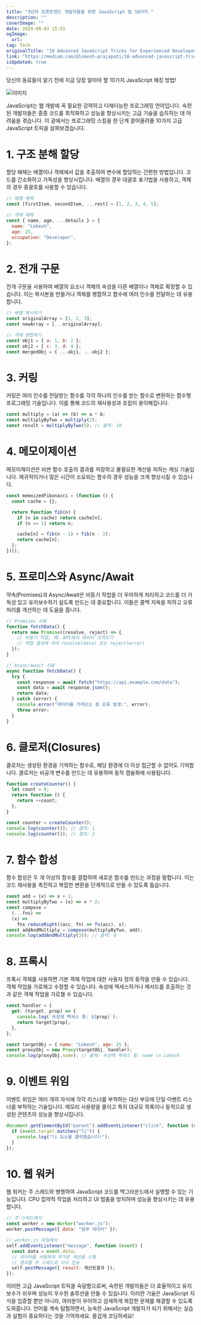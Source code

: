 ```yaml
---
title: "3년차 프론트엔드 개발자들을 위한 JavaScript 팁 10가지 "
description: ""
coverImage: ""
date: 2024-08-03 15:53
ogImage: 
  url: 
tag: Tech
originalTitle: "10 Advanced JavaScript Tricks for Experienced Developers "
link: "https://medium.com/@lokesh-prajapati/10-advanced-javascript-tricks-for-experienced-developers-8afb44b24427"
isUpdated: true
---
```






당신의 동료들이 알기 전에 지금 당장 알아야 할 10가지 JavaScript 해킹 방법!

![이미지](/assets/img/10AdvancedJavaScriptTricksforExperiencedDevelopers_0.png)

JavaScript는 웹 개발에 꼭 필요한 강력하고 다재다능한 프로그래밍 언어입니다. 숙련된 개발자들은 종종 코드를 최적화하고 성능을 향상시키는 고급 기술을 습득하는 데 어려움을 겪습니다. 이 글에서는 프로그래밍 스킬을 한 단계 끌어올려줄 10가지 고급 JavaScript 트릭을 살펴보겠습니다.

# 1. 구조 분해 할당

<div class="content-ad"></div>

할당 해체는 배열이나 객체에서 값을 추출하여 변수에 할당하는 간편한 방법입니다. 코드를 간소화하고 가독성을 향상시킵니다. 배열의 경우 대괄호 표기법을 사용하고, 객체의 경우 중괄호를 사용할 수 있습니다.

```js
// 배열 해체
const [firstItem, secondItem, ...rest] = [1, 2, 3, 4, 5];

// 객체 해체
const { name, age, ...details } = {
  name: "Lokesh",
  age: 25,
  occupation: "Developer",
};
```

# 2. 전개 구문

전개 구문을 사용하여 배열의 요소나 객체의 속성을 다른 배열이나 객체로 확장할 수 있습니다. 이는 복사본을 만들거나 객체를 병합하고 함수에 여러 인수를 전달하는 데 유용합니다.

<div class="content-ad"></div>

```js
// 배열 복사하기
const originalArray = [1, 2, 3];
const newArray = [...originalArray];

// 객체 병합하기
const obj1 = { a: 1, b: 2 };
const obj2 = { c: 3, d: 4 };
const mergedObj = { ...obj1, ...obj2 };
```

# 3. 커링

커링은 여러 인수를 전달받는 함수를 각각 하나의 인수를 받는 함수로 변환하는 함수형 프로그래밍 기술입니다. 이를 통해 코드의 재사용성과 조립이 용이해집니다.

```js
const multiply = (a) => (b) => a * b;
const multiplyByTwo = multiply(2);
const result = multiplyByTwo(5); // 출력: 10
```

<div class="content-ad"></div>

# 4. 메모이제이션

메모이제이션은 비싼 함수 호출의 결과를 저장하고 불필요한 계산을 피하는 캐싱 기술입니다. 재귀적이거나 많은 시간이 소요되는 함수의 경우 성능을 크게 향상시킬 수 있습니다.

```js
const memoizedFibonacci = (function () {
  const cache = {};

  return function fib(n) {
    if (n in cache) return cache[n];
    if (n <= 1) return n;

    cache[n] = fib(n - 1) + fib(n - 2);
    return cache[n];
  };
})();
```

# 5. 프로미스와 Async/Await

<div class="content-ad"></div>

약속(Promises)과 Async/Await은 비동기 작업을 더 우아하게 처리하고 코드를 더 가독성 있고 유지보수하기 쉽도록 만드는 데 중요합니다. 이들은 콜백 지옥을 피하고 오류 처리를 개선하는 데 도움을 줍니다.

```js
// Promises 사용
function fetchData() {
  return new Promise((resolve, reject) => {
    // 비동기 작업, 예: API에서 데이터 가져오기
    // 작업 결과에 따라 resolve(data) 또는 reject(error)
  });
}

// Async/Await 사용
async function fetchData() {
  try {
    const response = await fetch("https://api.example.com/data");
    const data = await response.json();
    return data;
  } catch (error) {
    console.error("데이터를 가져오는 중 오류 발생:", error);
    throw error;
  }
}
```

# 6. 클로저(Closures)

클로저는 생성된 환경을 기억하는 함수로, 해당 환경에 더 이상 접근할 수 없어도 기억합니다. 클로저는 비공개 변수를 만드는 데 유용하며 동작 캡슐화에 사용됩니다.

<div class="content-ad"></div>

```js
function createCounter() {
  let count = 0;
  return function () {
    return ++count;
  };
}

const counter = createCounter();
console.log(counter()); // 결과: 1
console.log(counter()); // 결과: 2
```

# 7. 함수 합성

함수 합성은 두 개 이상의 함수를 결합하여 새로운 함수를 만드는 과정을 말합니다. 이는 코드 재사용을 촉진하고 복잡한 변환을 단계적으로 만들 수 있도록 돕습니다.

```js
const add = (x) => x + 1;
const multiplyByTwo = (x) => x * 2;
const compose =
  (...fns) =>
  (x) =>
    fns.reduceRight((acc, fn) => fn(acc), x);
const addAndMultiply = compose(multiplyByTwo, add);
console.log(addAndMultiply(3)); // 출력: 8
```

<div class="content-ad"></div>

# 8. 프록시

프록시 객체를 사용하면 기본 객체 작업에 대한 사용자 정의 동작을 만들 수 있습니다. 객체 작업을 가로채고 수정할 수 있습니다. 속성에 액세스하거나 메서드를 호출하는 것과 같은 객체 작업을 가로챌 수 있습니다.

```js
const handler = {
  get: (target, prop) => {
    console.log(`속성에 액세스 중: ${prop}`);
    return target[prop];
  },
};

const targetObj = { name: "Lokesh", age: 25 };
const proxyObj = new Proxy(targetObj, handler);
console.log(proxyObj.name); // 출력: 속성에 액세스 중: name \n Lokesh
```

# 9. 이벤트 위임

<div class="content-ad"></div>

이벤트 위임은 여러 개의 자식에 각각 리스너를 부착하는 대신 부모에 단일 이벤트 리스너를 부착하는 기술입니다. 메모리 사용량을 줄이고 특히 대규모 목록이나 동적으로 생성된 콘텐츠의 성능을 향상시킵니다.

```js
document.getElementById("parent").addEventListener("click", function (event) {
  if (event.target.matches("li")) {
    console.log("li 요소를 클릭했습니다!");
  }
});
```

# 10. 웹 워커

웹 워커는 주 스레드와 병행하여 JavaScript 코드를 백그라운드에서 실행할 수 있는 기능입니다. CPU 집약적 작업을 처리하고 UI 멈춤을 방지하며 성능을 향상시키는 데 유용합니다.

<div class="content-ad"></div>

```js
// 주 스레드에서
const worker = new Worker("worker.js");
worker.postMessage({ data: "일부 데이터" });

// worker.js 파일에서
self.addEventListener("message", function (event) {
  const data = event.data;
  // 데이터를 사용하여 무거운 계산을 수행
  // 결과를 주 스레드로 다시 전송
  self.postMessage({ result: 계산된결과 });
});
```

이러한 고급 JavaScript 트릭을 숙달함으로써, 숙련된 개발자들은 더 효율적이고 유지보수가 쉬우며 성능이 우수한 솔루션을 만들 수 있습니다. 이러한 기술은 JavaScript 지식을 입증할 뿐만 아니라, 여러분이 우아하고 섬세하게 복잡한 문제를 해결할 수 있도록 도와줍니다. 언어를 계속 탐험하면서, 능숙한 JavaScript 개발자가 되기 위해서는 실습과 실험이 중요하다는 것을 기억하세요. 즐겁게 코딩하세요!
